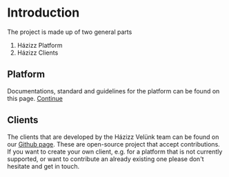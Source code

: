 # Introduction

The project is made up of two general parts
1. Házizz Platform
2. Házizz Clients

## Platform

Documentations, standard and guidelines for the platform can be found on this page.
[Continue](/platform)

## Clients

The clients that are developed by the Házizz Velünk team can be found on our [Github page](https://github.com/hazizz). These are open-source project that accept contributions. If you want to create your own client, e.g. for a platform that is not currently supported, or want to contribute an already existing one please don't hesitate and get in touch.